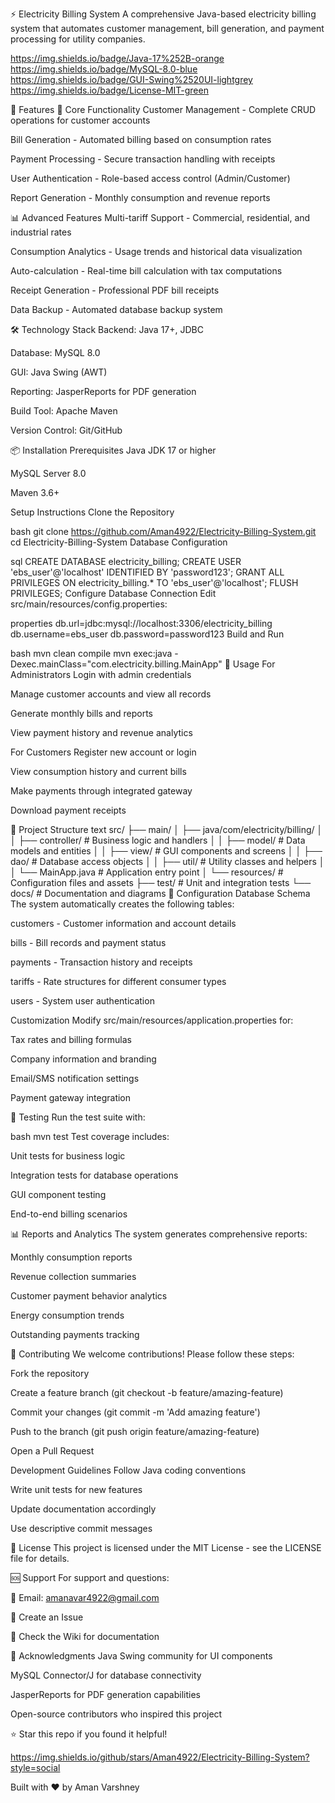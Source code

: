 ⚡ Electricity Billing System
A comprehensive Java-based electricity billing system that automates customer management, bill generation, and payment processing for utility companies.

https://img.shields.io/badge/Java-17%252B-orange
https://img.shields.io/badge/MySQL-8.0-blue
https://img.shields.io/badge/GUI-Swing%2520UI-lightgrey
https://img.shields.io/badge/License-MIT-green

🌟 Features
🔧 Core Functionality
Customer Management - Complete CRUD operations for customer accounts

Bill Generation - Automated billing based on consumption rates

Payment Processing - Secure transaction handling with receipts

User Authentication - Role-based access control (Admin/Customer)

Report Generation - Monthly consumption and revenue reports

📊 Advanced Features
Multi-tariff Support - Commercial, residential, and industrial rates

Consumption Analytics - Usage trends and historical data visualization

Auto-calculation - Real-time bill calculation with tax computations

Receipt Generation - Professional PDF bill receipts

Data Backup - Automated database backup system

🛠️ Technology Stack
Backend: Java 17+, JDBC

Database: MySQL 8.0

GUI: Java Swing (AWT)

Reporting: JasperReports for PDF generation

Build Tool: Apache Maven

Version Control: Git/GitHub

📦 Installation
Prerequisites
Java JDK 17 or higher

MySQL Server 8.0

Maven 3.6+

Setup Instructions
Clone the Repository

bash
git clone https://github.com/Aman4922/Electricity-Billing-System.git
cd Electricity-Billing-System
Database Configuration

sql
CREATE DATABASE electricity_billing;
CREATE USER 'ebs_user'@'localhost' IDENTIFIED BY 'password123';
GRANT ALL PRIVILEGES ON electricity_billing.* TO 'ebs_user'@'localhost';
FLUSH PRIVILEGES;
Configure Database Connection
Edit src/main/resources/config.properties:

properties
db.url=jdbc:mysql://localhost:3306/electricity_billing
db.username=ebs_user
db.password=password123
Build and Run

bash
mvn clean compile
mvn exec:java -Dexec.mainClass="com.electricity.billing.MainApp"
🚀 Usage
For Administrators
Login with admin credentials

Manage customer accounts and view all records

Generate monthly bills and reports

View payment history and revenue analytics

For Customers
Register new account or login

View consumption history and current bills

Make payments through integrated gateway

Download payment receipts

📁 Project Structure
text
src/
├── main/
│   ├── java/com/electricity/billing/
│   │   ├── controller/     # Business logic and handlers
│   │   ├── model/          # Data models and entities
│   │   ├── view/           # GUI components and screens
│   │   ├── dao/            # Database access objects
│   │   ├── util/           # Utility classes and helpers
│   │   └── MainApp.java    # Application entry point
│   └── resources/          # Configuration files and assets
├── test/                   # Unit and integration tests
└── docs/                   # Documentation and diagrams
🔧 Configuration
Database Schema
The system automatically creates the following tables:

customers - Customer information and account details

bills - Bill records and payment status

payments - Transaction history and receipts

tariffs - Rate structures for different consumer types

users - System user authentication

Customization
Modify src/main/resources/application.properties for:

Tax rates and billing formulas

Company information and branding

Email/SMS notification settings

Payment gateway integration

🧪 Testing
Run the test suite with:

bash
mvn test
Test coverage includes:

Unit tests for business logic

Integration tests for database operations

GUI component testing

End-to-end billing scenarios

📊 Reports and Analytics
The system generates comprehensive reports:

Monthly consumption reports

Revenue collection summaries

Customer payment behavior analytics

Energy consumption trends

Outstanding payments tracking

🤝 Contributing
We welcome contributions! Please follow these steps:

Fork the repository

Create a feature branch (git checkout -b feature/amazing-feature)

Commit your changes (git commit -m 'Add amazing feature')

Push to the branch (git push origin feature/amazing-feature)

Open a Pull Request

Development Guidelines
Follow Java coding conventions

Write unit tests for new features

Update documentation accordingly

Use descriptive commit messages

📝 License
This project is licensed under the MIT License - see the LICENSE file for details.

🆘 Support
For support and questions:

📧 Email: amanavar4922@gmail.com

💬 Create an Issue

📖 Check the Wiki for documentation

🙏 Acknowledgments
Java Swing community for UI components

MySQL Connector/J for database connectivity

JasperReports for PDF generation capabilities

Open-source contributors who inspired this project

⭐ Star this repo if you found it helpful!

https://img.shields.io/github/stars/Aman4922/Electricity-Billing-System?style=social

Built with ❤️ by Aman Varshney
